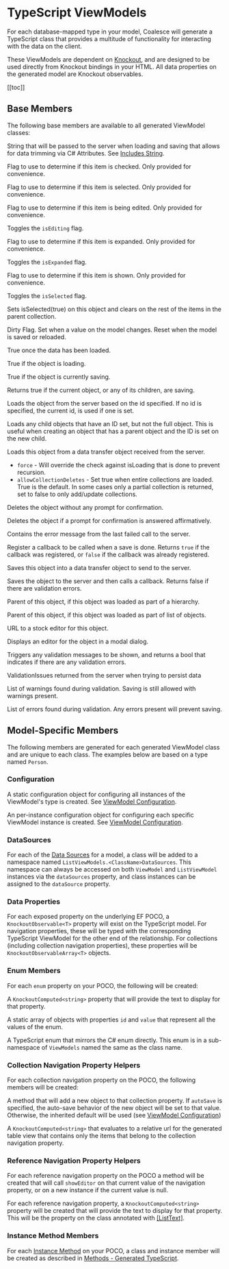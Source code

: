 

# TypeScript ViewModels

For each database-mapped type in your model, Coalesce will generate a TypeScript class that provides a multitude of functionality for interacting with the data on the client.

These ViewModels are dependent on [Knockout](http://knockoutjs.com/), and are designed to be used directly from Knockout bindings in your HTML. All data properties on the generated model are Knockout observables.

[[toc]]

## Base Members

The following base members are available to all generated ViewModel classes:

<Prop def="includes: string" lang="ts" />

String that will be passed to the server when loading and saving that allows for data trimming via C# Attributes. See [Includes String](/concepts/includes.md).

<Prop def="isChecked: KnockoutObservable<boolean>" lang="ts" />

Flag to use to determine if this item is checked. Only provided for convenience.

<Prop def="isSelected: KnockoutObservable<boolean>" lang="ts" />

Flag to use to determine if this item is selected. Only provided for convenience.


<Prop def="isEditing: KnockoutObservable<boolean>" lang="ts" />

Flag to use to determine if this item is being edited. Only provided for convenience.

<Prop def="toggleIsEditing () => void" lang="ts" />

Toggles the `isEditing` flag.


<Prop def="isExpanded: KnockoutObservable<boolean>" lang="ts" />

Flag to use to determine if this item is expanded. Only provided for convenience.

<Prop def="toggleIsExpanded: () => void" lang="ts" />

Toggles the `isExpanded` flag.


<Prop def="isVisible: KnockoutObservable<boolean>" lang="ts" />

Flag to use to determine if this item is shown. Only provided for convenience.

<Prop def="toggleIsSelected () => void" lang="ts" />

Toggles the `isSelected` flag.


<Prop def="selectSingle: (): boolean" lang="ts" />

Sets isSelected(true) on this object and clears on the rest of the items in the parent collection.



<Prop def="isDirty: KnockoutObservable<boolean>" lang="ts" />

Dirty Flag. Set when a value on the model changes. Reset when the model is saved or reloaded.

<Prop def="isLoaded: KnockoutObservable<boolean>" lang="ts" />

True once the data has been loaded.

<Prop def="isLoading: KnockoutObservable<boolean>" lang="ts" />

True if the object is loading.


<Prop def="isSaving: KnockoutObservable<boolean>" lang="ts" />

True if the object is currently saving.

<Prop def="isThisOrChildSaving: KnockoutComputed<boolean>" lang="ts" />

Returns true if the current object, or any of its children, are saving.

<Prop def="load: id: any, callback?: (self: T) => void): JQueryPromise<any> | undefined" lang="ts" />

Loads the object from the server based on the id specified. If no id is specified, the current id, is used if one is set.

<Prop def="loadChildren: callback?: () => void) => void" lang="ts" />

Loads any child objects that have an ID set, but not the full object. This is useful when creating an object that has a parent object and the ID is set on the new child.

<Prop def="loadFromDto: data: any, force?: boolean, allowCollectionDeletes?: boolean) => void" lang="ts" />

Loads this object from a data transfer object received from the server. 

* `force` - Will override the check against isLoading that is done to prevent recursion.
* `allowCollectionDeletes` - Set true when entire collections are loaded. True is the default. In some cases only a partial collection is returned, set to false to only add/update collections.


<Prop def="deleteItem: callback?: (self: T) => void): JQueryPromise<any> | undefined" lang="ts" />

Deletes the object without any prompt for confirmation.

<Prop def="deleteItemWithConfirmation: callback?: () => void, message?: string): JQueryPromise<any> | undefined" lang="ts" />

Deletes the object if a prompt for confirmation is answered affirmatively.

<Prop def="errorMessage: KnockoutObservable<string>" lang="ts" />

Contains the error message from the last failed call to the server.


<Prop def="onSave: callback: (self: T) => void): boolean" lang="ts" />

Register a callback to be called when a save is done.
Returns `true` if the callback was registered, or `false` if the callback was already registered.

<Prop def="saveToDto: () => any" lang="ts" />

Saves this object into a data transfer object to send to the server.

<Prop def="save: callback?: (self: T) => void): JQueryPromise<any> | boolean | undefined" lang="ts" />

Saves the object to the server and then calls a callback. Returns false if there are validation errors.


<Prop def="parent: any" lang="ts" />

Parent of this object, if this object was loaded as part of a hierarchy.

<Prop def="parentCollection: KnockoutObservableArray<T>" lang="ts" />

Parent of this object, if this object was loaded as part of list of objects.



<Prop def="editUrl: KnockoutComputed<string>" lang="ts" />

URL to a stock editor for this object.

<Prop def="showEditor: callback?: any): JQueryPromise<any>" lang="ts" />

Displays an editor for the object in a modal dialog.


<Prop def="validate: (): boolean" lang="ts" />

Triggers any validation messages to be shown, and returns a bool that indicates if there are any validation errors.

<Prop def="validationIssues: any" lang="ts" />

ValidationIssues returned from the server when trying to persist data

<Prop def="warnings: KnockoutValidationErrors" lang="ts" />

List of warnings found during validation. Saving is still allowed with warnings present.

<Prop def="errors: KnockoutValidationErrors" lang="ts" />

List of errors found during validation. Any errors present will prevent saving.



## Model-Specific Members

The following members are generated for each generated ViewModel class and are unique to each class. The examples below are based on a type named `Person`.

### Configuration

<Prop def="static coalesceConfig: Coalesce.ViewModelConfiguration<Person>" lang="ts" />

A static configuration object for configuring all instances of the ViewModel's type is created. See [ViewModel Configuration](/stacks/ko/client/model-config.md).

<Prop def="coalesceConfig: Coalesce.ViewModelConfiguration<Person>" lang="ts" />

An per-instance configuration object for configuring each specific ViewModel instance is created. See [ViewModel Configuration](/stacks/ko/client/model-config.md).

### DataSources
<Prop def="
public dataSources = ListViewModels.PersonDataSources;
public dataSource: DataSource<Person> = new this.dataSources.Default();" lang="ts" />

For each of the [Data Sources](/modeling/model-components/data-sources.md) for a model, a class will be added to a namespace named `ListViewModels.<ClassName>DataSources`. This namespace can always be accessed on both `ViewModel` and `ListViewModel` instances via the `dataSources` property, and class instances can be assigned to the `dataSource` property.


### Data Properties
<Prop def="
public personId: KnockoutObservable<number | null> = ko.observable(null);
public fullName: KnockoutObservable<string | null> = ko.observable(null);
public gender: KnockoutObservable<number | null> = ko.observable(null);
public companyId: KnockoutObservable<number | null> = ko.observable(null);
public company: KnockoutObservable<ViewModels.Company | null> = ko.observable(null);
public addresses: KnockoutObservableArray<ViewModels.Address> = ko.observableArray([]);
public birthDate: KnockoutObservable<moment.Moment | null> = ko.observable(moment());" lang="ts" />

For each exposed property on the underlying EF POCO, a `KnockoutObservable<T>` property will exist on the TypeScript model. For navigation properties, these will be typed with the corresponding TypeScript ViewModel for the other end of the relationship. For collections (including collection navigation properties), these properties will be `KnockoutObservableArray<T>` objects.


### Enum Members
For each `enum` property on your POCO, the following will be created:

<Prop def="public genderText: KnockoutComputed<string | null>" lang="ts" />

A `KnockoutComputed<string>` property that will provide the text to display for that property.

<Prop def="public genderValues: Coalesce.EnumValue[] = [ 
    { id: 1, value: 'Male' },
    { id: 2, value: 'Female' },
    { id: 3, value: 'Other' },
];" lang="ts" />

A static array of objects with properties `id` and `value` that represent all the values of the enum.

<Prop def="export namespace Person {
    export enum GenderEnum {
        Male = 1,
        Female = 2,
        Other = 3,
    };
}" lang="ts" no-class />

A TypeScript enum that mirrors the C# enum directly. This enum is in a sub-namespace of `ViewModels` named the same as the class name.


### Collection Navigation Property Helpers
For each collection navigation property on the POCO, the following members will be created:

<Prop def="public addToAddresses: (autoSave?: boolean) => ViewModels.Address;" lang="ts" />

A method that will add a new object to that collection property. If `autoSave` is specified, the auto-save behavior of the new object will be set to that value. Otherwise, the inherited default will be used (see [ViewModel Configuration](/stacks/ko/client/model-config.md))


<Prop def="public addressesListUrl: KnockoutComputed<string>;" lang="ts" />

A `KnockoutComputed<string>` that evaluates to a relative url for the generated table view that contains only the items that belong to the collection navigation property.


### Reference Navigation Property Helpers

<Prop def="public showCompanyEditor: (callback?: any) => void;" lang="ts" />

For each reference navigation property on the POCO a method will be created that will call `showEditor` on that current value of the navigation property, or on a new instance if the current value is null.

<Prop def="public companyText: KnockoutComputed<string>;" lang="ts" />

For each reference navigation property, a `KnockoutComputed<string>` property will be created that will provide the text to display for that property. This will be the property on the class annotated with [[ListText]](/modeling/model-components/attributes/list-text.md).


### Instance Method Members

<Prop def="public readonly getBirthDate = new Person.GetBirthDate(this);
public static GetBirthDate = class GetBirthDate extends Coalesce.ClientMethod<Person, moment.Moment> { ... };" lang="ts" />

For each [Instance Method](/modeling/model-components/methods.md) on your POCO, a class and instance member will be created as described in [Methods - Generated TypeScript](/stacks/ko/client/methods.md).


